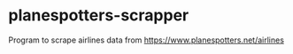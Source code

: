 # planespotters-scrapper
Program to scrape airlines data from https://www.planespotters.net/airlines
